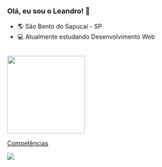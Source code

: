 ### Olá, eu sou o Leandro! 🎉

- 🌎 São Bento do Sapucaí - SP
- 💻 Atualmente estudando Desenvolvimento Web

##

<div>
  <a href="https://github.com/leandro-kurby">
  <img height="180em" src="https://github-readme-stats.vercel.app/api?username=leandro-kurby&show_icons=true&theme=default&include_all_commits=true&count_private=true"/>
</div>

<div style="display="inline-block">
 <p>Competências</p>
 <img src="https://skillicons.dev/icons?i=html,css,javascript,react,git,github,figma,vercel,discord,stackoverflow" />
</div>                                                         

